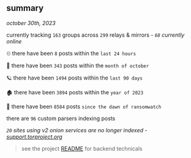 
## summary
_october 30th, 2023_

currently tracking `163` groups across `299` relays & mirrors - _`68` currently online_

⏲ there have been `8` posts within the `last 24 hours`

🦈 there have been `343` posts within the `month of october`

🪐 there have been `1494` posts within the `last 90 days`

🏚 there have been `3894` posts within the `year of 2023`

🦕 there have been `8584` posts `since the dawn of ransomwatch`

there are `96` custom parsers indexing posts

_`20` sites using v2 onion services are no longer indexed - [support.torproject.org](https://support.torproject.org/onionservices/v2-deprecation/)_

> see the project [README](https://github.com/joshhighet/ransomwatch#ransomwatch--) for backend technicals
